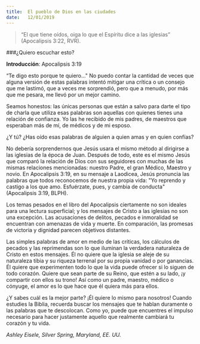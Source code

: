 ```yaml
---
title:  El pueblo de Dios en las ciudades
date:   12/01/2019
---
```


><p></p>
> “El que tiene oídos, oiga lo que el Espíritu dice a las iglesias” (Apocalipsis 3:22, RVR). 

###¿Quiero escuchar esto? 

**Introducción**: Apocalipsis 3:19 

“Te digo esto porque te quiero..." No puedo contar la cantidad de veces que alguna versión de estas palabras intentó mitigar una crítica o un consejo que me lastimó, que a veces me sorprendió, pero que a menudo, por más que me pesara, me llevó por un mejor camino. 

Seamos honestos: las únicas personas que están a salvo para darte el tipo de charla que utiliza esas palabras son aquellas con quienes tienes una relación de confianza. Yo las he recibido de mis padres, de maestros que esperaban más de mí, de médicos y de mi esposo. 

¿Y tú? ¿Has oído esas palabras de alguien a quien amas y en quien confías? 

No debería sorprendernos que Jesús usara el mismo método al dirigirse a las iglesias de la época de Juan. Después de todo, este es el mismo Jesús que comparó la relación de Dios con sus seguidores con muchas de las mismas relaciones mencionadas: nuestro Padre, el gran Médico, Maestro y novio. En Apocalipsis 3:19, en su mensaje a Laodicea, Jesús pronuncia las palabras que todos reconocemos de nuestra propia vida: "Yo reprendo y castigo a los que amo. Esfuérzate, pues, y cambia de conducta" (Apocalipsis 3:19, BLPH). 

Los temas pesados en el libro del Apocalipsis ciertamente no son ideales para una lectura superficial; y los mensajes de Cristo a las iglesias no son una excepción. Las acusaciones de delitos, pecados e inmoralidad se encuentran con amenazas de vida y muerte. En comparación, las promesas de victoria y dignidad parecen objetivos distantes. 

Las simples palabras de amor en medio de las críticas, los cálculos de pecados y las reprimendas son lo que iluminan la verdadera naturaleza de Cristo en estos mensajes. Él no quiere que la iglesia se aleje de su naturaleza tibia y su riqueza terrenal por su propia vanidad o por ganancias. Él quiere que experimenten todo lo que la vida puede ofrecer si lo siguen de todo corazón. Quiere que sean parte de su Reino, que estén a su lado, ¡y compartir con ellos su trono! Así como un padre, maestro, médico o cónyuge, el amor es lo que hace que él quiera más para ellos. 

¿Y sabes cuál es la mejor parte? ¡Él quiere lo mismo para nosotros! Cuando estudies la Biblia, recuerda buscar los mensajes que te hablan duramente o las palabras que te descolocan. Como yo, puede que encuentres el impulso necesario para hacer justamente aquello que realmente cambiará tu corazón y tu vida. 

_Ashley Eisele, Silver Spring, Maryland, EE. UU._